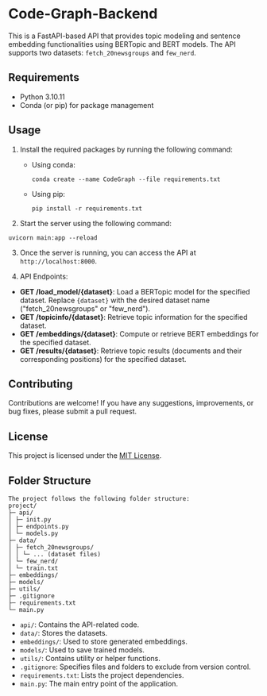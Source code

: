 # Code-Graph-Backend

This is a FastAPI-based API that provides topic modeling and sentence embedding functionalities using BERTopic and BERT models. The API supports two datasets: `fetch_20newsgroups` and `few_nerd`.

## Requirements

- Python 3.10.11
- Conda (or pip) for package management

## Usage

1. Install the required packages by running the following command:
   - Using conda:
     ```
     conda create --name CodeGraph --file requirements.txt
     ```
   - Using pip:
     ```
     pip install -r requirements.txt
     ```

2. Start the server using the following command:
```
uvicorn main:app --reload
```

3. Once the server is running, you can access the API at `http://localhost:8000`.

4. API Endpoints:
- **GET /load_model/{dataset}**: Load a BERTopic model for the specified dataset. Replace `{dataset}` with the desired dataset name ("fetch_20newsgroups" or "few_nerd").
- **GET /topicinfo/{dataset}**: Retrieve topic information for the specified dataset.
- **GET /embeddings/{dataset}**: Compute or retrieve BERT embeddings for the specified dataset.
- **GET /results/{dataset}**: Retrieve topic results (documents and their corresponding positions) for the specified dataset.


## Contributing

Contributions are welcome! If you have any suggestions, improvements, or bug fixes, please submit a pull request.

## License

This project is licensed under the [MIT License](LICENSE).


## Folder Structure
```
The project follows the following folder structure:
project/
├─ api/
│ ├─ init.py
│ ├─ endpoints.py
│ └─ models.py
├─ data/
│ ├─ fetch_20newsgroups/
│ │ └─ ... (dataset files)
│ └─ few_nerd/
│ └─ train.txt
├─ embeddings/
├─ models/
├─ utils/
├─ .gitignore
├─ requirements.txt
└─ main.py
```

- `api/`: Contains the API-related code.
- `data/`: Stores the datasets.
- `embeddings/`: Used to store generated embeddings.
- `models/`: Used to save trained models.
- `utils/`: Contains utility or helper functions.
- `.gitignore`: Specifies files and folders to exclude from version control.
- `requirements.txt`: Lists the project dependencies.
- `main.py`: The main entry point of the application.

